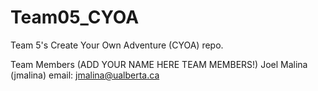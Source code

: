 Team05_CYOA
===========

Team 5's Create Your Own Adventure (CYOA) repo.

Team Members (ADD YOUR NAME HERE TEAM MEMBERS!)
Joel Malina (jmalina) email: jmalina@ualberta.ca
